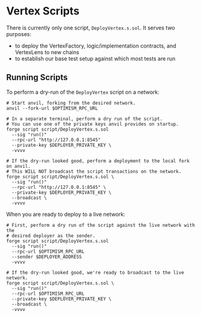 # Vertex Scripts

There is currently only one script, `DeployVertex.s.sol`. It serves two purposes:
* to deploy the VertexFactory, logic/implementation contracts, and VertexLens to new chains
* to establish our base test setup against which most tests are run

## Running Scripts

To perform a dry-run of the `DeployVertex` script on a network:

```shell
# Start anvil, forking from the desired network.
anvil --fork-url $OPTIMISM_RPC_URL

# In a separate terminal, perform a dry run of the script.
# You can use one of the private keys anvil provides on startup.
forge script script/DeployVertex.s.sol
  --sig "run()"
  --rpc-url "http://127.0.0.1:8545"
  --private-key $DEPLOYER_PRIVATE_KEY \
  -vvvv

# If the dry-run looked good, perform a deployment to the local fork on anvil.
# This WILL NOT broadcast the script transactions on the network.
forge script script/DeployVertex.s.sol \
  --sig "run()"
  --rpc-url "http://127.0.0.1:8545" \
  --private-key $DEPLOYER_PRIVATE_KEY \
  --broadcast \
  -vvvv
```

When you are ready to deploy to a live network:

```shell
# First, perform a dry run of the script against the live network with the
# desired deployer as the sender.
forge script script/DeployVertex.s.sol
  --sig "run()"
  --rpc-url $OPTIMISM_RPC_URL
  --sender $DEPLOYER_ADDRESS
  -vvvv

# If the dry-run looked good, we're ready to broadcast to the live network.
forge script script/DeployVertex.s.sol \
  --sig "run()"
  --rpc-url $OPTIMISM_RPC_URL
  --private-key $DEPLOYER_PRIVATE_KEY \
  --broadcast \
  -vvvv
```
